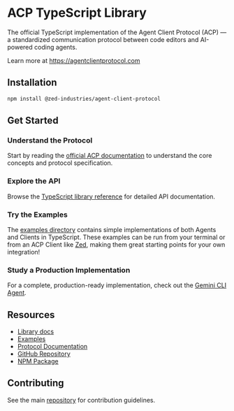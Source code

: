 # ACP TypeScript Library

The official TypeScript implementation of the Agent Client Protocol (ACP) — a standardized communication protocol between code editors and AI-powered coding agents.

Learn more at https://agentclientprotocol.com

## Installation

```bash
npm install @zed-industries/agent-client-protocol
```

## Get Started

### Understand the Protocol

Start by reading the [official ACP documentation](https://agentclientprotocol.com) to understand the core concepts and protocol specification.

### Explore the API

Browse the [TypeScript library reference](https://zed-industries.github.io/agent-client-protocol) for detailed API documentation.

### Try the Examples

The [examples directory](https://github.com/zed-industries/agent-client-protocol/tree/main/typescript/examples) contains simple implementations of both Agents and Clients in TypeScript. These examples can be run from your terminal or from an ACP Client like [Zed](https://zed.dev), making them great starting points for your own integration!

### Study a Production Implementation

For a complete, production-ready implementation, check out the [Gemini CLI Agent](https://github.com/google-gemini/gemini-cli/blob/main/packages/cli/src/zed-integration/zedIntegration.ts).

## Resources

- [Library docs](https://zed-industries.github.io/agent-client-protocol)
- [Examples](https://github.com/zed-industries/agent-client-protocol/tree/main/typescript/examples)
- [Protocol Documentation](https://agentclientprotocol.com)
- [GitHub Repository](https://github.com/zed-industries/agent-client-protocol)
- [NPM Package](https://www.npmjs.com/package/@zed-industries/agent-client-protocol)

## Contributing

See the main [repository](https://github.com/zed-industries/agent-client-protocol) for contribution guidelines.
